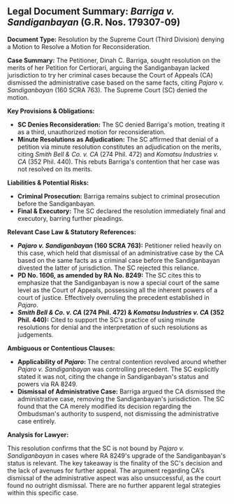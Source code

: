 ## Legal Document Summary: *Barriga v. Sandiganbayan* (G.R. Nos. 179307-09)

**Document Type:** Resolution by the Supreme Court (Third Division) denying a Motion to Resolve a Motion for Reconsideration.

**Case Summary:** The Petitioner, Dinah C. Barriga, sought resolution on the merits of her Petition for Certiorari, arguing the Sandiganbayan lacked jurisdiction to try her criminal cases because the Court of Appeals (CA) dismissed the administrative case based on the same facts, citing *Pajaro v. Sandiganbayan* (160 SCRA 763). The Supreme Court (SC) denied the motion.

**Key Provisions & Obligations:**

*   **SC Denies Reconsideration:** The SC denied Barriga's motion, treating it as a third, unauthorized motion for reconsideration.
*   **Minute Resolutions as Adjudication:** The SC affirmed that denial of a petition via minute resolution constitutes an adjudication on the merits, citing *Smith Bell & Co. v. CA* (274 Phil. 472) and *Komatsu Industries v. CA* (352 Phil. 440). This rebuts Barriga's contention that her case was not resolved on its merits.

**Liabilities & Potential Risks:**

*   **Criminal Prosecution:** Barriga remains subject to criminal prosecution before the Sandiganbayan.
*   **Final & Executory:** The SC declared the resolution immediately final and executory, barring further pleadings.

**Relevant Case Law & Statutory References:**

*   ***Pajaro v. Sandiganbayan* (160 SCRA 763):** Petitioner relied heavily on this case, which held that dismissal of an administrative case by the CA based on the same facts as a criminal case before the Sandiganbayan divested the latter of jurisdiction. The SC rejected this reliance.
*   **PD No. 1606, as amended by RA No. 8249:** The SC cites this to emphasize that the Sandiganbayan is now a special court of the same level as the Court of Appeals, possessing all the inherent powers of a court of justice. Effectively overruling the precedent established in *Pajaro*.
*   ***Smith Bell & Co. v. CA* (274 Phil. 472) & *Komatsu Industries v. CA* (352 Phil. 440):**  Cited to support the SC's practice of using minute resolutions for denial and the interpretation of such resolutions as judgements.

**Ambiguous or Contentious Clauses:**

*   **Applicability of *Pajaro*:** The central contention revolved around whether *Pajaro v. Sandiganbayan* was controlling precedent. The SC explicitly stated it was not, citing the change in Sandiganbayan's status and powers via RA 8249.
*   **Dismissal of Administrative Case:** Barriga argued the CA dismissed the administrative case, removing the Sandiganbayan's jurisdiction. The SC found that the CA merely modified its decision regarding the Ombudsman's authority to suspend, not dismissing the administrative case entirely.

**Analysis for Lawyer:**

This resolution confirms that the SC is not bound by *Pajaro v. Sandiganbayan* in cases where RA 8249's upgrade of the Sandiganbayan's status is relevant. The key takeaway is the finality of the SC's decision and the lack of avenues for further appeal. The argument regarding CA's dismissal of the administrative aspect was also unsuccessful, as the court found no outright dismissal. There are no further apparent legal strategies within this specific case.
